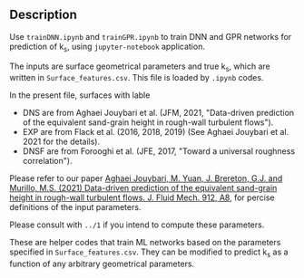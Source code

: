 ## Description
Use `trainDNN.ipynb` and `trainGPR.ipynb` to train DNN and GPR networks for prediction of k<sub>s</sub>, using `jupyter-notebook` application.

The inputs are surface geometrical parameters and true k<sub>s</sub>, which are written in `Surface_features.csv`. This file is loaded by `.ipynb` codes.

In the present file, surfaces with lable

- DNS are from Aghaei Jouybari et al. (JFM, 2021, "Data-driven prediction of the equivalent sand-grain height in rough-wall turbulent flows").
- EXP are from Flack et al. (2016, 2018, 2019) (See Aghaei Jouybari et al. 2021 for the details).
- DNSF are from Forooghi et al. (JFE, 2017, "Toward a universal roughness correlation").


Please refer to our paper [Aghaei Jouybari, M. Yuan, J. Brereton, G.J. and Murillo, M.S. (2021) Data-driven prediction of the equivalent sand-grain height in rough-wall turbulent flows. J. Fluid Mech. 912, A8](https://doi.org/10.1017/jfm.2020.1085), for percise definitions of the input parameters.

Please consult with `../1` if you intend to compute these parameters.

These are helper codes that train ML networks based on the parameters specified in `Surface_features.csv`. They can be modified to predict k<sub>s</sub> as a function of any arbitrary geometrical parameters.
